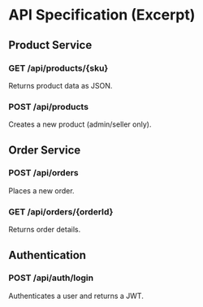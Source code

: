 # API Specification (Excerpt)

## Product Service

### GET /api/products/{sku}
Returns product data as JSON.

### POST /api/products
Creates a new product (admin/seller only).

## Order Service

### POST /api/orders
Places a new order.

### GET /api/orders/{orderId}
Returns order details.

## Authentication

### POST /api/auth/login
Authenticates a user and returns a JWT.
